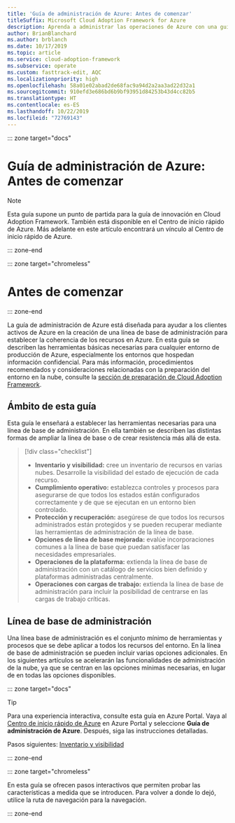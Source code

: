 ```yaml
---
title: 'Guía de administración de Azure: Antes de comenzar'
titleSuffix: Microsoft Cloud Adoption Framework for Azure
description: Aprenda a administrar las operaciones de Azure con una guía detallada.
author: BrianBlanchard
ms.author: brblanch
ms.date: 10/17/2019
ms.topic: article
ms.service: cloud-adoption-framework
ms.subservice: operate
ms.custom: fasttrack-edit, AQC
ms.localizationpriority: high
ms.openlocfilehash: 58a01e02abad2de68fac9a94d2a2aa3ad22d32a1
ms.sourcegitcommit: 910efd3e686bd6b9bf93951d84253b43d4cc82b5
ms.translationtype: HT
ms.contentlocale: es-ES
ms.lasthandoff: 10/22/2019
ms.locfileid: "72769143"
---
```

::: zone target="docs"

# <a name="azure-management-guide-before-you-start"></a>Guía de administración de Azure: Antes de comenzar

> [!NOTE]
> Esta guía supone un punto de partida para la guía de innovación en Cloud Adoption Framework. También está disponible en el Centro de inicio rápido de Azure. Más adelante en este artículo encontrará un vínculo al Centro de inicio rápido de Azure.

::: zone-end

::: zone target="chromeless"

# <a name="before-you-start"></a>Antes de comenzar

::: zone-end

La guía de administración de Azure está diseñada para ayudar a los clientes activos de Azure en la creación de una línea de base de administración para establecer la coherencia de los recursos en Azure. En esta guía se describen las herramientas básicas necesarias para cualquier entorno de producción de Azure, especialmente los entornos que hospedan información confidencial. Para más información, procedimientos recomendados y consideraciones relacionadas con la preparación del entorno en la nube, consulte la [sección de preparación de Cloud Adoption Framework](../index.md).

## <a name="scope-of-this-guide"></a>Ámbito de esta guía

Esta guía le enseñará a establecer las herramientas necesarias para una línea de base de administración. En ella también se describen las distintas formas de ampliar la línea de base o de crear resistencia más allá de esta.

> [!div class="checklist"]
>
> - **Inventario y visibilidad:** cree un inventario de recursos en varias nubes. Desarrolle la visibilidad del estado de ejecución de cada recurso.
> - **Cumplimiento operativo:** establezca controles y procesos para asegurarse de que todos los estados están configurados correctamente y de que se ejecutan en un entorno bien controlado.
> - **Protección y recuperación:** asegúrese de que todos los recursos administrados están protegidos y se pueden recuperar mediante las herramientas de administración de la línea de base.
> - **Opciones de línea de base mejorada:** evalúe incorporaciones comunes a la línea de base que puedan satisfacer las necesidades empresariales.
> - **Operaciones de la plataforma:** extienda la línea de base de administración con un catálogo de servicios bien definido y plataformas administradas centralmente.
> - **Operaciones con cargas de trabajo:** extienda la línea de base de administración para incluir la posibilidad de centrarse en las cargas de trabajo críticas.

## <a name="management-baseline"></a>Línea de base de administración

Una línea base de administración es el conjunto mínimo de herramientas y procesos que se debe aplicar a todos los recursos del entorno. En la línea de base de administración se pueden incluir varias opciones adicionales. En los siguientes artículos se acelerarán las funcionalidades de administración de la nube, ya que se centran en las opciones mínimas necesarias, en lugar de en todas las opciones disponibles.

::: zone target="docs"

> [!TIP]
> Para una experiencia interactiva, consulte esta guía en Azure Portal. Vaya al [Centro de inicio rápido de Azure](https://portal.azure.com/?feature.quickstart=true#blade/Microsoft_Azure_Resources/QuickstartCenterBlade) en Azure Portal y seleccione **Guía de administración de Azure**. Después, siga las instrucciones detalladas.

Pasos siguientes: [Inventario y visibilidad](./inventory.md)

::: zone-end

::: zone target="chromeless"

En esta guía se ofrecen pasos interactivos que permiten probar las características a medida que se introducen. Para volver a donde lo dejó, utilice la ruta de navegación para la navegación.

::: zone-end
